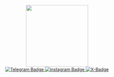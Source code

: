 
<div id="header" align="center">
  <img src="https://i.giphy.com/media/v1.Y2lkPTc5MGI3NjExMmJrZDVoaWh1b2FuZG43bDlieHk0ZmJ2OGJ1bm5xMzBydGp1Z2t4OSZlcD12MV9pbnRlcm5hbF9naWZfYnlfaWQmY3Q9Zw/UqAlDtPrxUIT1yYmFp/giphy-downsized-large.gif" width="200"/>
</div>
<div id="badges" align="center">
  <a href="your-linkedin-URL">
    <img src="https://img.shields.io/badge/Telegram-blue?style=for-the-badge&logo=telegram&logoColor=white" alt="Telegram Badge"/>
  </a>
  <a href="your-youtube-URL">
    <img src="https://img.shields.io/badge/Instagram-purple?style=for-the-badge&logo=instagram&logoColor=white" alt="instagram Badge"/>
  </a>
  <a href="your-twitter-URL">
    <img src="https://img.shields.io/badge/X-black?style=for-the-badge&logo=x&logoColor=white" alt="X-Badge"/>
  </a>
</div>
